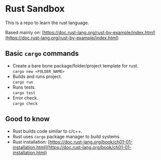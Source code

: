 # Rust Sandbox

This is a repo to learn the rust language.

Based mainly on: [https://doc.rust-lang.org/rust-by-example/index.html](https://doc.rust-lang.org/rust-by-example/index.html)

## Basic `cargo` commands

- Create a bare bone package/folder/project template for rust.  
  `cargo new <FOLDER_NAME>`
- Builds and runs project.  
  `cargo run`
- Runs tests.  
  `cargo test`
- Error check.  
  `cargo check`

## Good to know

- Rust builds code similar to c/c++.
- Rust uses `cargo` package manager to build systems.
- Rust installation: [https://doc.rust-lang.org/book/ch01-01-installation.html](https://doc.rust-lang.org/book/ch01-01-installation.html)

